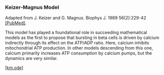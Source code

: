 ### Keizer-Magnus Model

Adapted from J. Keizer and G. Magnus. Biophys J. 1989 56(2):229-42 [[PubMed]](https://pubmed.ncbi.nlm.nih.gov/2673420/).

This model has played a foundational role in succeeding mathematical models as the first to propose that bursting in beta cells is driven by calcium indirectly through its effect on the ATP/ADP ratio.  Here, calcium inhibits mitochondrial ATP production.  In other models descending from this one, calcium primarily increases ATP consumption by calcium pumps, but the dynamics are very similar.

[[km.ode]](km.ode)
